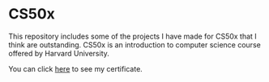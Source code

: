 # CS50x 
This repository includes some of the projects I have made for CS50x that I think are outstanding. CS50x is an introduction to computer science course offered by Harvard University. 

You can click [here](https://certificates.cs50.io/0685e529-643f-4528-b4e2-f0358abb5d67.png?size=letter) to see my certificate. 
